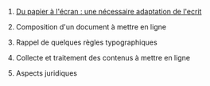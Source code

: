 1. [Du papier à l'écran : une nécessaire adaptation de l'ecrit](/du-papier-à-lécran.md)

2. Composition d'un document à mettre en ligne

3. Rappel de quelques règles typographiques

4. Collecte et traitement des contenus à mettre en ligne

5. Aspects juridiques




